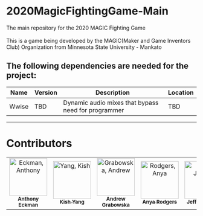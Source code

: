 # 2020MagicFightingGame-Main

The main repository for the 2020 MAGIC Fighting Game <br /><br />
This is a game being developed by the MAGIC(Maker and Game Inventors Club) Organization from Minnesota State University - Mankato
<br />
<h2> The following dependencies are needed for the project: </h2>

| Name  | Version | Description                                         | Location |
| ----- | ------- | --------------------------------------------------- | -------- |
| Wwise | TBD     | Dynamic audio mixes that bypass need for programmer | TBD      |

<hr />

# Contributors

<table>
  <tr>
    <td align="center"><a href="https://github.com/AnthonyEckman"><img src="https://avatars3.githubusercontent.com/u/45302117?s=460&v=4" width="100px;" alt="Eckman, Anthony"/><br /><sub><b>Anthony Eckman</b></sub></a><br /></td>
    <td align="center"><a href="https://github.com/TisKish"><img src="https://avatars3.githubusercontent.com/u/51489102?s=460&v=4" width="100px;" alt="Yang, Kish"/><br /><sub><b>Kish Yang</b></sub></a><br /></td>
    <td align="center"><a href="https://github.com/agrabowska"><img src="https://avatars0.githubusercontent.com/u/31863991?s=400&v=4" width="100px;" alt="Grabowska, Andrew"/><br /><sub><b>Andrew Grabowska</b></sub></a><br /></td>
    <td align="center"><a href="https://github.com/meanya"><img src="https://avatars2.githubusercontent.com/u/60586332?s=460&v=4" width="100px;" alt="Rodgers, Anya"/><br /><sub><b>Anya Rodgers</b></sub></a><br /></td>
    <td align="center"><a href="https://github.com/JeffreyKongmengXiong"><img src="https://avatars2.githubusercontent.com/u/38406496?s=460&v=4" width="100px;" alt="Xiong, Jeffrey"/><br /><sub><b>Jeffrey Xiong</b></sub></a><br /></td>
  </tr>
</table>
